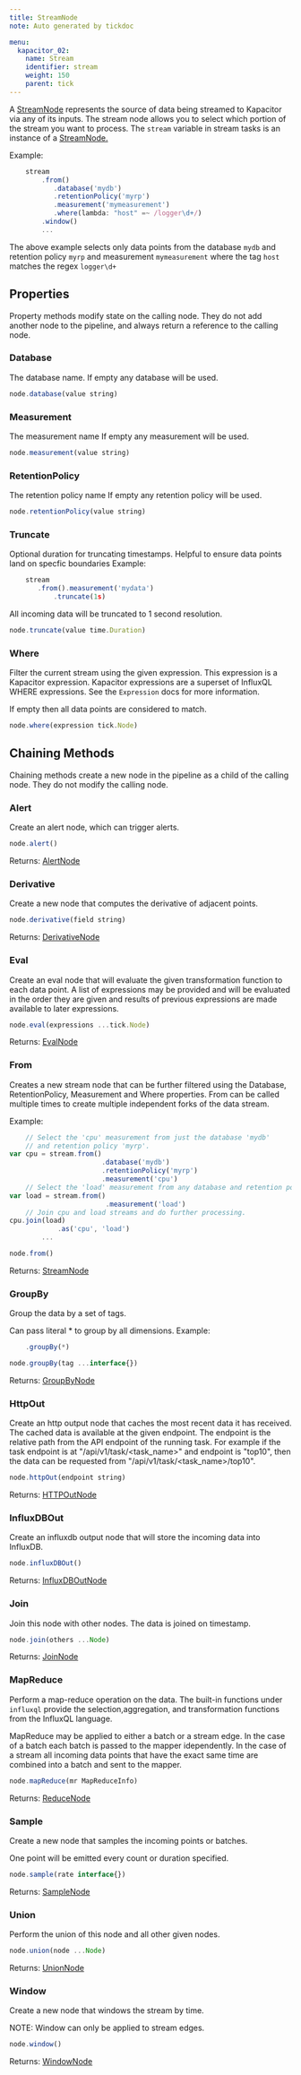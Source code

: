```yaml
---
title: StreamNode
note: Auto generated by tickdoc

menu:
  kapacitor_02:
    name: Stream
    identifier: stream
    weight: 150
    parent: tick
---
```


A [StreamNode](/kapacitor/v0.2/tick/stream_node/) represents the source of data being 
streamed to Kapacitor via any of its inputs.
The stream node allows you to select which portion of the stream 
you want to process.
The `stream` variable in stream tasks is an instance of 
a [StreamNode.](/kapacitor/v0.2/tick/stream_node/) 

Example: 

```javascript
    stream
        .from()
           .database('mydb')
           .retentionPolicy('myrp')
           .measurement('mymeasurement')
           .where(lambda: "host" =~ /logger\d+/)
        .window()
        ...
```

The above example selects only data points from the database `mydb` 
and retention policy `myrp` and measurement `mymeasurement` where 
the tag `host` matches the regex `logger\d+` 

Properties
----------

Property methods modify state on the calling node.
They do not add another node to the pipeline, and always return a reference to the calling node.

### Database

The database name.
If empty any database will be used.


```javascript
node.database(value string)
```

### Measurement

The measurement name 
If empty any measurement will be used.


```javascript
node.measurement(value string)
```

### RetentionPolicy

The retention policy name 
If empty any retention policy will be used.


```javascript
node.retentionPolicy(value string)
```

### Truncate

Optional duration for truncating timestamps.
Helpful to ensure data points land on specfic boundaries 
Example: 

```javascript
    stream
       .from().measurement('mydata')
           .truncate(1s)
```

All incoming data will be truncated to 1 second resolution.


```javascript
node.truncate(value time.Duration)
```

### Where

Filter the current stream using the given expression.
This expression is a Kapacitor expression.
Kapacitor 
expressions are a superset of InfluxQL WHERE expressions.
See the `Expression` docs for more information.


If empty then all data points are considered to match.


```javascript
node.where(expression tick.Node)
```

Chaining Methods
----------------

Chaining methods create a new node in the pipeline as a child of the calling node.
They do not modify the calling node.

### Alert

Create an alert node, which can trigger alerts.


```javascript
node.alert()
```

Returns: [AlertNode](/kapacitor/v0.2/tick/alert_node/)

### Derivative

Create a new node that computes the derivative of adjacent points.


```javascript
node.derivative(field string)
```

Returns: [DerivativeNode](/kapacitor/v0.2/tick/derivative_node/)

### Eval

Create an eval node that will evaluate the given transformation function to each data point.
A list of expressions may be provided and will be evaluated in the order they are given 
and results of previous expressions are made available to later expressions.


```javascript
node.eval(expressions ...tick.Node)
```

Returns: [EvalNode](/kapacitor/v0.2/tick/eval_node/)

### From

Creates a new stream node that can be further 
filtered using the Database, RetentionPolicy, Measurement and Where properties.
From can be called multiple times to create multiple 
independent forks of the data stream.


Example: 

```javascript
    // Select the 'cpu' measurement from just the database 'mydb'
    // and retention policy 'myrp'.
var cpu = stream.from()
                       .database('mydb')
                       .retentionPolicy('myrp')
                       .measurement('cpu')
    // Select the 'load' measurement from any database and retention policy.
var load = stream.from()
                        .measurement('load')
    // Join cpu and load streams and do further processing.
cpu.join(load)
            .as('cpu', 'load')
        ...
```

```javascript
node.from()
```

Returns: [StreamNode](/kapacitor/v0.2/tick/stream_node/)

### GroupBy

Group the data by a set of tags.


Can pass literal * to group by all dimensions.
Example: 

```javascript
    .groupBy(*)
```

```javascript
node.groupBy(tag ...interface{})
```

Returns: [GroupByNode](/kapacitor/v0.2/tick/group_by_node/)

### HttpOut

Create an http output node that caches the most recent data it has received.
The cached data is available at the given endpoint.
The endpoint is the relative path from the API endpoint of the running task.
For example if the task endpoint is at &#34;/api/v1/task/&lt;task_name&gt;&#34; and endpoint is 
&#34;top10&#34;, then the data can be requested from &#34;/api/v1/task/&lt;task_name&gt;/top10&#34;.


```javascript
node.httpOut(endpoint string)
```

Returns: [HTTPOutNode](/kapacitor/v0.2/tick/http_out_node/)

### InfluxDBOut

Create an influxdb output node that will store the incoming data into InfluxDB.


```javascript
node.influxDBOut()
```

Returns: [InfluxDBOutNode](/kapacitor/v0.2/tick/influx_d_b_out_node/)

### Join

Join this node with other nodes.
The data is joined on timestamp.


```javascript
node.join(others ...Node)
```

Returns: [JoinNode](/kapacitor/v0.2/tick/join_node/)

### MapReduce

Perform a map-reduce operation on the data.
The built-in functions under `influxql` provide the 
selection,aggregation, and transformation functions 
from the InfluxQL language.


MapReduce may be applied to either a batch or a stream edge.
In the case of a batch each batch is passed to the mapper idependently.
In the case of a stream all incoming data points that have 
the exact same time are combined into a batch and sent to the mapper.


```javascript
node.mapReduce(mr MapReduceInfo)
```

Returns: [ReduceNode](/kapacitor/v0.2/tick/reduce_node/)

### Sample

Create a new node that samples the incoming points or batches.


One point will be emitted every count or duration specified.


```javascript
node.sample(rate interface{})
```

Returns: [SampleNode](/kapacitor/v0.2/tick/sample_node/)

### Union

Perform the union of this node and all other given nodes.


```javascript
node.union(node ...Node)
```

Returns: [UnionNode](/kapacitor/v0.2/tick/union_node/)

### Window

Create a new node that windows the stream by time.


NOTE: Window can only be applied to stream edges.


```javascript
node.window()
```

Returns: [WindowNode](/kapacitor/v0.2/tick/window_node/)

